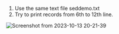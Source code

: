 1) Use the same text file seddemo.txt 
2) Try to print records from 6th to 12th line.


![Screenshot from 2023-10-13 20-21-39](https://github.com/Sharath15eUR/YuvaAdhithyanG/assets/76591922/e33fb758-f4ba-4e64-9b47-8e0293c9de5f)
